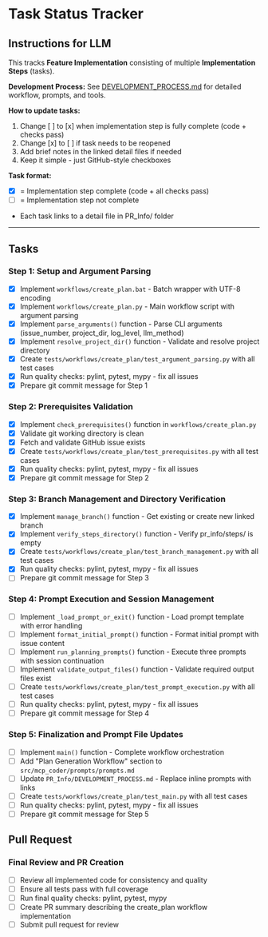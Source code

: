 # Task Status Tracker

## Instructions for LLM

This tracks **Feature Implementation** consisting of multiple **Implementation Steps** (tasks).

**Development Process:** See [DEVELOPMENT_PROCESS.md](./DEVELOPMENT_PROCESS.md) for detailed workflow, prompts, and tools.

**How to update tasks:**
1. Change [ ] to [x] when implementation step is fully complete (code + checks pass)
2. Change [x] to [ ] if task needs to be reopened
3. Add brief notes in the linked detail files if needed
4. Keep it simple - just GitHub-style checkboxes

**Task format:**
- [x] = Implementation step complete (code + all checks pass)
- [ ] = Implementation step not complete
- Each task links to a detail file in PR_Info/ folder

---

## Tasks

### Step 1: Setup and Argument Parsing
- [x] Implement `workflows/create_plan.bat` - Batch wrapper with UTF-8 encoding
- [x] Implement `workflows/create_plan.py` - Main workflow script with argument parsing
- [x] Implement `parse_arguments()` function - Parse CLI arguments (issue_number, project_dir, log_level, llm_method)
- [x] Implement `resolve_project_dir()` function - Validate and resolve project directory
- [x] Create `tests/workflows/create_plan/test_argument_parsing.py` with all test cases
- [x] Run quality checks: pylint, pytest, mypy - fix all issues
- [x] Prepare git commit message for Step 1

### Step 2: Prerequisites Validation
- [x] Implement `check_prerequisites()` function in `workflows/create_plan.py`
- [x] Validate git working directory is clean
- [x] Fetch and validate GitHub issue exists
- [x] Create `tests/workflows/create_plan/test_prerequisites.py` with all test cases
- [x] Run quality checks: pylint, pytest, mypy - fix all issues
- [x] Prepare git commit message for Step 2

### Step 3: Branch Management and Directory Verification
- [x] Implement `manage_branch()` function - Get existing or create new linked branch
- [x] Implement `verify_steps_directory()` function - Verify pr_info/steps/ is empty
- [x] Create `tests/workflows/create_plan/test_branch_management.py` with all test cases
- [x] Run quality checks: pylint, pytest, mypy - fix all issues
- [ ] Prepare git commit message for Step 3

### Step 4: Prompt Execution and Session Management
- [ ] Implement `_load_prompt_or_exit()` function - Load prompt template with error handling
- [ ] Implement `format_initial_prompt()` function - Format initial prompt with issue content
- [ ] Implement `run_planning_prompts()` function - Execute three prompts with session continuation
- [ ] Implement `validate_output_files()` function - Validate required output files exist
- [ ] Create `tests/workflows/create_plan/test_prompt_execution.py` with all test cases
- [ ] Run quality checks: pylint, pytest, mypy - fix all issues
- [ ] Prepare git commit message for Step 4

### Step 5: Finalization and Prompt File Updates
- [ ] Implement `main()` function - Complete workflow orchestration
- [ ] Add "Plan Generation Workflow" section to `src/mcp_coder/prompts/prompts.md`
- [ ] Update `PR_Info/DEVELOPMENT_PROCESS.md` - Replace inline prompts with links
- [ ] Create `tests/workflows/create_plan/test_main.py` with all test cases
- [ ] Run quality checks: pylint, pytest, mypy - fix all issues
- [ ] Prepare git commit message for Step 5

## Pull Request

### Final Review and PR Creation
- [ ] Review all implemented code for consistency and quality
- [ ] Ensure all tests pass with full coverage
- [ ] Run final quality checks: pylint, pytest, mypy
- [ ] Create PR summary describing the create_plan workflow implementation
- [ ] Submit pull request for review
